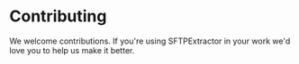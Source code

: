 
# Contributing

We welcome contributions. If you're using SFTPExtractor in your work we'd love you to help us make it better.

